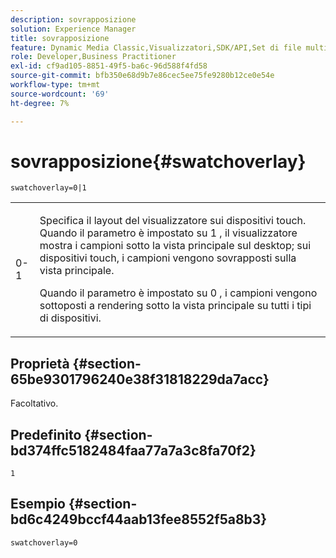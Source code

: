 ```yaml
---
description: sovrapposizione
solution: Experience Manager
title: sovrapposizione
feature: Dynamic Media Classic,Visualizzatori,SDK/API,Set di file multimediali diversi
role: Developer,Business Practitioner
exl-id: cf9ad105-8851-49f5-ba6c-96d588f4fd58
source-git-commit: bfb350e68d9b7e86cec5ee75fe9280b12ce0e54e
workflow-type: tm+mt
source-wordcount: '69'
ht-degree: 7%

---
```


# sovrapposizione{#swatchoverlay}

`swatchoverlay=0|1`

<table id="table_9B98C97485DD4DEB8A6ECBCE8DF6B886"> 
 <tbody> 
  <tr> 
   <td colname="col1"> <p> <span class="codeph"> 0-1  </span> </p> </td> 
   <td colname="col2"> <p>Specifica il layout del visualizzatore sui dispositivi touch. Quando il parametro è impostato su <span class="codeph"> 1 </span>, il visualizzatore mostra i campioni sotto la vista principale sul desktop; sui dispositivi touch, i campioni vengono sovrapposti sulla vista principale. </p> <p>Quando il parametro è impostato su <span class="codeph"> 0 </span>, i campioni vengono sottoposti a rendering sotto la vista principale su tutti i tipi di dispositivi. </p> </td> 
  </tr> 
 </tbody> 
</table>

## Proprietà {#section-65be9301796240e38f31818229da7acc}

Facoltativo.

## Predefinito {#section-bd374ffc5182484faa77a7a3c8fa70f2}

`1`

## Esempio {#section-bd6c4249bccf44aab13fee8552f5a8b3}

`swatchoverlay=0`
